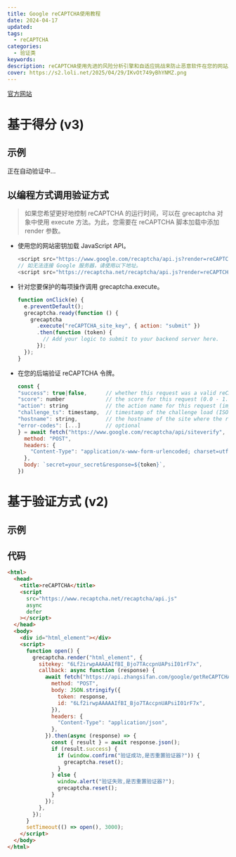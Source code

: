```yaml
---
title: Google reCAPTCHA使用教程
date: 2024-04-17
updated:
tags:
  - reCAPTCHA
categories:
  - 验证类
keywords:
description: reCAPTCHA使用先进的风险分析引擎和自适应挑战来防止恶意软件在您的网站上进行滥用活动。与此同时，合法用户将能够登录、购买、查看页面或创建帐户，而虚假用户将被屏蔽。
cover: https://s2.loli.net/2025/04/29/IKvOt749yBhYNMZ.png
---
```


[官方网站](https://www.google.com/recaptcha/about/)

# 基于得分 (v3)

## 示例

<style>
.grecaptcha-badge {
  visibility: hidden;
}
</style>
<script src="https://www.recaptcha.net/recaptcha/api.js?render=6LfWnrwpAAAAAABWBUfPCn9qB6C0vH6K4A7oEz6d"  async defer></script>
<div id="v3_text">正在自动验证中...</div>
<script>
function openV3() {
  grecaptcha.ready(() => {
    grecaptcha
      .execute("6LfWnrwpAAAAAABWBUfPCn9qB6C0vH6K4A7oEz6d", { action: "submit" })
      .then(async (token) => {
        await fetch("https://api.zhangsifan.com/google/getReCAPTCHA", {
          method: "POST",
          body: JSON.stringify({
            token: token,
            id: "6LfWnrwpAAAAAABWBUfPCn9qB6C0vH6K4A7oEz6d",
          }),
          headers: {
            "Content-Type": "application/json",
          },
        }).then(async (response) => {
          const { result } = await response.json();
          console.log(result);
          document.getElementById("v3_text").innerText = result.success ? "验证成功,得分为" + result.score  : "验证失败";
        });
      });
  });
}
setTimeout(() => openV3(), 3000);
</script>

## 以编程方式调用验证方式

> 如果您希望更好地控制 reCAPTCHA 的运行时间，可以在 grecaptcha 对象中使用 execute 方法。为此，您需要在 reCAPTCHA 脚本加载中添加 render 参数。

- 使用您的网站密钥加载 JavaScript API。
  ```js
  <script src="https://www.google.com/recaptcha/api.js?render=reCAPTCHA_site_key"></script>
  // 如无法连接 Google 服务器，请使用以下地址。
  <script src="https://recaptcha.net/recaptcha/api.js?render=reCAPTCHA_site_key"></script>
  ```
- 针对您要保护的每项操作调用 grecaptcha.execute。

  ```js
  function onClick(e) {
    e.preventDefault();
    grecaptcha.ready(function () {
      grecaptcha
        .execute("reCAPTCHA_site_key", { action: "submit" })
        .then(function (token) {
          // Add your logic to submit to your backend server here.
        });
    });
  }
  ```

- 在您的后端验证 reCAPTCHA 令牌。

  ```js
  const {
  "success": true|false,      // whether this request was a valid reCAPTCHA token for your site
  "score": number             // the score for this request (0.0 - 1.0)
  "action": string            // the action name for this request (important to verify)
  "challenge_ts": timestamp,  // timestamp of the challenge load (ISO format yyyy-MM-dd'T'HH:mm:ssZZ)
  "hostname": string,         // the hostname of the site where the reCAPTCHA was solved
  "error-codes": [...]        // optional
  } = await fetch("https://www.google.com/recaptcha/api/siteverify", {
    method: "POST",
    headers: {
      "Content-Type": "application/x-www-form-urlencoded; charset=utf-8",
    },
    body: `secret=your_secret&response=${token}`,
  })
  ```

# 基于验证方式 (v2)

## 示例

<style>
.grecaptcha-badge {
  visibility: hidden;
}
</style>
<script src="https://www.recaptcha.net/recaptcha/api.js?render=6LfWnrwpAAAAAABWBUfPCn9qB6C0vH6K4A7oEz6d"  async defer></script>
<div id="html_element"></div>
<script>
function open() {
  grecaptcha.render("html_element", {
    sitekey: "6Lf2irwpAAAAAIfBI_Bjo7TAccpnUAPsiI01rF7x",
    callback: async function (response) {
      await fetch("https://api.zhangsifan.com/google/getReCAPTCHA", {
        method: "POST",
        body: JSON.stringify({
          token: response,
          id: "6Lf2irwpAAAAAIfBI_Bjo7TAccpnUAPsiI01rF7x",
        }),
        headers: {
          "Content-Type": "application/json",
        },
      }).then(async (response) => {
        const { result } = await response.json();
        if (result.success) {
          if (window.confirm("验证成功,是否重置验证器?")) {
            grecaptcha.reset();
          }
        } else {
          window.alert("验证失败,是否重置验证器?");
          grecaptcha.reset();
        }
      });
    },
  });
}
setTimeout(() => open(), 3000);
</script>

## 代码

```html
<html>
  <head>
    <title>reCAPTCHA</title>
    <script
      src="https://www.recaptcha.net/recaptcha/api.js"
      async
      defer
    ></script>
  </head>
  <body>
    <div id="html_element"></div>
    <script>
      function open() {
        grecaptcha.render("html_element", {
          sitekey: "6Lf2irwpAAAAAIfBI_Bjo7TAccpnUAPsiI01rF7x",
          callback: async function (response) {
            await fetch("https://api.zhangsifan.com/google/getReCAPTCHA", {
              method: "POST",
              body: JSON.stringify({
                token: response,
                id: "6Lf2irwpAAAAAIfBI_Bjo7TAccpnUAPsiI01rF7x",
              }),
              headers: {
                "Content-Type": "application/json",
              },
            }).then(async (response) => {
              const { result } = await response.json();
              if (result.success) {
                if (window.confirm("验证成功,是否重置验证器?")) {
                  grecaptcha.reset();
                }
              } else {
                window.alert("验证失败,是否重置验证器?");
                grecaptcha.reset();
              }
            });
          },
        });
      }
      setTimeout(() => open(), 3000);
    </script>
  </body>
</html>
```
